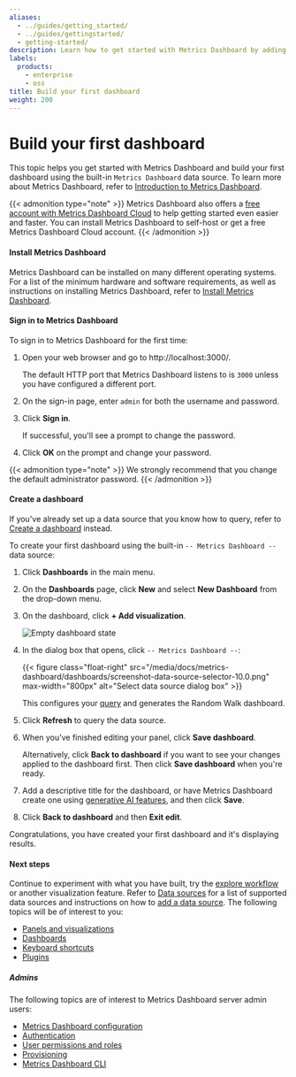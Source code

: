 ```yaml
---
aliases:
  - ../guides/getting_started/
  - ../guides/gettingstarted/
  - getting-started/
description: Learn how to get started with Metrics Dashboard by adding a preconfigured dashboard.
labels:
  products:
    - enterprise
    - oss
title: Build your first dashboard
weight: 200
---
```


# Build your first dashboard

This topic helps you get started with Metrics Dashboard and build your first dashboard using the built-in `Metrics Dashboard` data source. To learn more about Metrics Dashboard, refer to [Introduction to Metrics Dashboard](https://metrics-dashboard.com/docs/metrics-dashboard/<METRICS_DASHBOARD_VERSION>/introduction/).

{{< admonition type="note" >}}
Metrics Dashboard also offers a [free account with Metrics Dashboard Cloud](/signup/cloud/connect-account?pg=gsdocs) to help getting started even easier and faster. You can install Metrics Dashboard to self-host or get a free Metrics Dashboard Cloud account.
{{< /admonition >}}

#### Install Metrics Dashboard

Metrics Dashboard can be installed on many different operating systems. For a list of the minimum hardware and software requirements, as well as instructions on installing Metrics Dashboard, refer to [Install Metrics Dashboard](https://metrics-dashboard.com/docs/metrics-dashboard/<METRICS_DASHBOARD_VERSION>/setup-metrics-dashboard/installation/).

#### Sign in to Metrics Dashboard

To sign in to Metrics Dashboard for the first time:

1. Open your web browser and go to http://localhost:3000/.

   The default HTTP port that Metrics Dashboard listens to is `3000` unless you have configured a different port.

1. On the sign-in page, enter `admin` for both the username and password.
1. Click **Sign in**.

   If successful, you'll see a prompt to change the password.

1. Click **OK** on the prompt and change your password.

{{< admonition type="note" >}}
We strongly recommend that you change the default administrator password.
{{< /admonition >}}

#### Create a dashboard

If you've already set up a data source that you know how to query, refer to [Create a dashboard](https://metrics-dashboard.com/docs/metrics-dashboard/<METRICS_DASHBOARD_VERSION>/dashboards/build-dashboards/create-dashboard/) instead.

To create your first dashboard using the built-in `-- Metrics Dashboard --` data source:

1. Click **Dashboards** in the main menu.
1. On the **Dashboards** page, click **New** and select **New Dashboard** from the drop-down menu.
1. On the dashboard, click **+ Add visualization**.

   ![Empty dashboard state](/media/docs/metrics-dashboard/dashboards/empty-dashboard-10.2.png)

1. In the dialog box that opens, click `-- Metrics Dashboard --`:

   {{< figure class="float-right"  src="/media/docs/metrics-dashboard/dashboards/screenshot-data-source-selector-10.0.png" max-width="800px" alt="Select data source dialog box" >}}

   This configures your [query](https://metrics-dashboard.com/docs/metrics-dashboard/<METRICS_DASHBOARD_VERSION>/panels-visualizations/query-transform-data/#add-a-query) and generates the Random Walk dashboard.

1. Click **Refresh** to query the data source.
1. When you've finished editing your panel, click **Save dashboard**.

   Alternatively, click **Back to dashboard** if you want to see your changes applied to the dashboard first. Then click **Save dashboard** when you're ready.

1. Add a descriptive title for the dashboard, or have Metrics Dashboard create one using [generative AI features](https://metrics-dashboard.com/docs/metrics-dashboard/<METRICS_DASHBOARD_VERSION>/dashboards/manage-dashboards#set-up-generative-ai-features-for-dashboards), and then click **Save**.
1. Click **Back to dashboard** and then **Exit edit**.

Congratulations, you have created your first dashboard and it's displaying results.

#### Next steps

Continue to experiment with what you have built, try the [explore workflow](https://metrics-dashboard.com/docs/metrics-dashboard/<METRICS_DASHBOARD_VERSION>/explore/) or another visualization feature. Refer to [Data sources](https://metrics-dashboard.com/docs/metrics-dashboard/<METRICS_DASHBOARD_VERSION>/datasources/) for a list of supported data sources and instructions on how to [add a data source](https://metrics-dashboard.com/docs/metrics-dashboard/<METRICS_DASHBOARD_VERSION>/datasources/#add-a-data-source). The following topics will be of interest to you:

- [Panels and visualizations](https://metrics-dashboard.com/docs/metrics-dashboard/<METRICS_DASHBOARD_VERSION>/panels-visualizations/)
- [Dashboards](https://metrics-dashboard.com/docs/metrics-dashboard/<METRICS_DASHBOARD_VERSION>/dashboards/)
- [Keyboard shortcuts](https://metrics-dashboard.com/docs/metrics-dashboard/<METRICS_DASHBOARD_VERSION>/dashboards/use-dashboards/#keyboard-shortcuts)
- [Plugins](/metrics-dashboard/plugins?orderBy=weight&direction=asc)

##### Admins

The following topics are of interest to Metrics Dashboard server admin users:

- [Metrics Dashboard configuration](https://metrics-dashboard.com/docs/metrics-dashboard/<METRICS_DASHBOARD_VERSION>/setup-metrics-dashboard/configure-metrics-dashboard/)
- [Authentication](https://metrics-dashboard.com/docs/metrics-dashboard/<METRICS_DASHBOARD_VERSION>/setup-metrics-dashboard/configure-security/configure-authentication/)
- [User permissions and roles](https://metrics-dashboard.com/docs/metrics-dashboard/<METRICS_DASHBOARD_VERSION>/administration/roles-and-permissions/)
- [Provisioning](https://metrics-dashboard.com/docs/metrics-dashboard/<METRICS_DASHBOARD_VERSION>/administration/provisioning/)
- [Metrics Dashboard CLI](https://metrics-dashboard.com/docs/metrics-dashboard/<METRICS_DASHBOARD_VERSION>/cli/)
